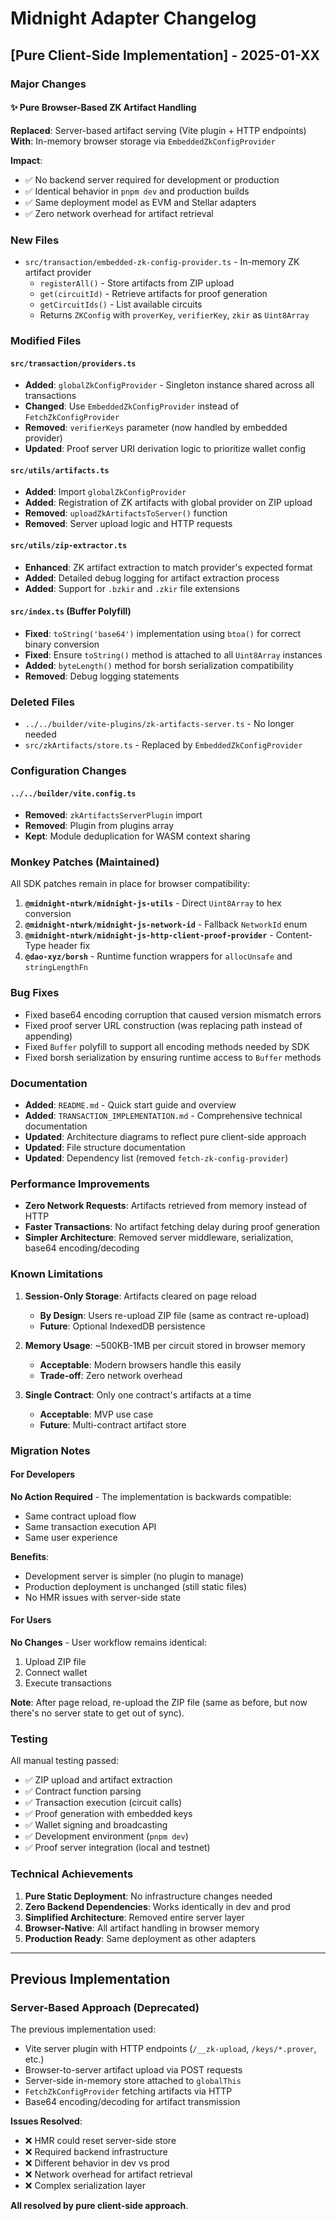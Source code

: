 # Midnight Adapter Changelog

## [Pure Client-Side Implementation] - 2025-01-XX

### Major Changes

#### ✨ Pure Browser-Based ZK Artifact Handling

**Replaced**: Server-based artifact serving (Vite plugin + HTTP endpoints)  
**With**: In-memory browser storage via `EmbeddedZkConfigProvider`

**Impact**:

- ✅ No backend server required for development or production
- ✅ Identical behavior in `pnpm dev` and production builds
- ✅ Same deployment model as EVM and Stellar adapters
- ✅ Zero network overhead for artifact retrieval

### New Files

- `src/transaction/embedded-zk-config-provider.ts` - In-memory ZK artifact provider
  - `registerAll()` - Store artifacts from ZIP upload
  - `get(circuitId)` - Retrieve artifacts for proof generation
  - `getCircuitIds()` - List available circuits
  - Returns `ZKConfig` with `proverKey`, `verifierKey`, `zkir` as `Uint8Array`

### Modified Files

#### `src/transaction/providers.ts`

- **Added**: `globalZkConfigProvider` - Singleton instance shared across all transactions
- **Changed**: Use `EmbeddedZkConfigProvider` instead of `FetchZkConfigProvider`
- **Removed**: `verifierKeys` parameter (now handled by embedded provider)
- **Updated**: Proof server URI derivation logic to prioritize wallet config

#### `src/utils/artifacts.ts`

- **Added**: Import `globalZkConfigProvider`
- **Added**: Registration of ZK artifacts with global provider on ZIP upload
- **Removed**: `uploadZkArtifactsToServer()` function
- **Removed**: Server upload logic and HTTP requests

#### `src/utils/zip-extractor.ts`

- **Enhanced**: ZK artifact extraction to match provider's expected format
- **Added**: Detailed debug logging for artifact extraction process
- **Added**: Support for `.bzkir` and `.zkir` file extensions

#### `src/index.ts` (Buffer Polyfill)

- **Fixed**: `toString('base64')` implementation using `btoa()` for correct binary conversion
- **Fixed**: Ensure `toString()` method is attached to all `Uint8Array` instances
- **Added**: `byteLength()` method for borsh serialization compatibility
- **Removed**: Debug logging statements

### Deleted Files

- `../../builder/vite-plugins/zk-artifacts-server.ts` - No longer needed
- `src/zkArtifacts/store.ts` - Replaced by `EmbeddedZkConfigProvider`

### Configuration Changes

#### `../../builder/vite.config.ts`

- **Removed**: `zkArtifactsServerPlugin` import
- **Removed**: Plugin from plugins array
- **Kept**: Module deduplication for WASM context sharing

### Monkey Patches (Maintained)

All SDK patches remain in place for browser compatibility:

1. **`@midnight-ntwrk/midnight-js-utils`** - Direct `Uint8Array` to hex conversion
2. **`@midnight-ntwrk/midnight-js-network-id`** - Fallback `NetworkId` enum
3. **`@midnight-ntwrk/midnight-js-http-client-proof-provider`** - Content-Type header fix
4. **`@dao-xyz/borsh`** - Runtime function wrappers for `allocUnsafe` and `stringLengthFn`

### Bug Fixes

- Fixed base64 encoding corruption that caused version mismatch errors
- Fixed proof server URL construction (was replacing path instead of appending)
- Fixed `Buffer` polyfill to support all encoding methods needed by SDK
- Fixed borsh serialization by ensuring runtime access to `Buffer` methods

### Documentation

- **Added**: `README.md` - Quick start guide and overview
- **Added**: `TRANSACTION_IMPLEMENTATION.md` - Comprehensive technical documentation
- **Updated**: Architecture diagrams to reflect pure client-side approach
- **Updated**: File structure documentation
- **Updated**: Dependency list (removed `fetch-zk-config-provider`)

### Performance Improvements

- **Zero Network Requests**: Artifacts retrieved from memory instead of HTTP
- **Faster Transactions**: No artifact fetching delay during proof generation
- **Simpler Architecture**: Removed server middleware, serialization, base64 encoding/decoding

### Known Limitations

1. **Session-Only Storage**: Artifacts cleared on page reload
   - **By Design**: Users re-upload ZIP file (same as contract re-upload)
   - **Future**: Optional IndexedDB persistence

2. **Memory Usage**: ~500KB-1MB per circuit stored in browser memory
   - **Acceptable**: Modern browsers handle this easily
   - **Trade-off**: Zero network overhead

3. **Single Contract**: Only one contract's artifacts at a time
   - **Acceptable**: MVP use case
   - **Future**: Multi-contract artifact store

### Migration Notes

#### For Developers

**No Action Required** - The implementation is backwards compatible:

- Same contract upload flow
- Same transaction execution API
- Same user experience

**Benefits**:

- Development server is simpler (no plugin to manage)
- Production deployment is unchanged (still static files)
- No HMR issues with server-side state

#### For Users

**No Changes** - User workflow remains identical:

1. Upload ZIP file
2. Connect wallet
3. Execute transactions

**Note**: After page reload, re-upload the ZIP file (same as before, but now there's no server state to get out of sync).

### Testing

All manual testing passed:

- ✅ ZIP upload and artifact extraction
- ✅ Contract function parsing
- ✅ Transaction execution (circuit calls)
- ✅ Proof generation with embedded keys
- ✅ Wallet signing and broadcasting
- ✅ Development environment (`pnpm dev`)
- ✅ Proof server integration (local and testnet)

### Technical Achievements

1. **Pure Static Deployment**: No infrastructure changes needed
2. **Zero Backend Dependencies**: Works identically in dev and prod
3. **Simplified Architecture**: Removed entire server layer
4. **Browser-Native**: All artifact handling in browser memory
5. **Production Ready**: Same deployment as other adapters

---

## Previous Implementation

### Server-Based Approach (Deprecated)

The previous implementation used:

- Vite server plugin with HTTP endpoints (`/__zk-upload`, `/keys/*.prover`, etc.)
- Browser-to-server artifact upload via POST requests
- Server-side in-memory store attached to `globalThis`
- `FetchZkConfigProvider` fetching artifacts via HTTP
- Base64 encoding/decoding for artifact transmission

**Issues Resolved**:

- ❌ HMR could reset server-side store
- ❌ Required backend infrastructure
- ❌ Different behavior in dev vs prod
- ❌ Network overhead for artifact retrieval
- ❌ Complex serialization layer

**All resolved by pure client-side approach**.
